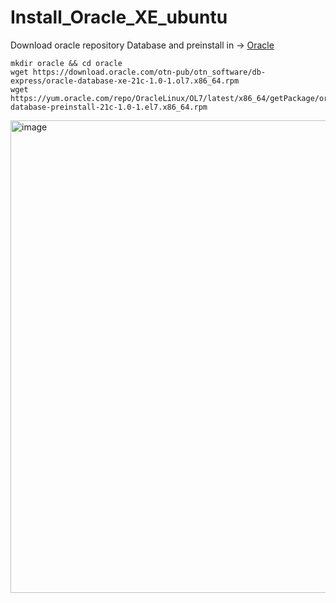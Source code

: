 # Install_Oracle_XE_ubuntu

Download oracle repository Database and preinstall in -> [Oracle ](https://www.oracle.com/in/database/technologies/xe-downloads.html)
```
mkdir oracle && cd oracle
wget https://download.oracle.com/otn-pub/otn_software/db-express/oracle-database-xe-21c-1.0-1.ol7.x86_64.rpm
wget https://yum.oracle.com/repo/OracleLinux/OL7/latest/x86_64/getPackage/oracle-database-preinstall-21c-1.0-1.el7.x86_64.rpm
```
<img width="756" alt="image" src="https://user-images.githubusercontent.com/77326619/188308764-2d040524-c39f-4b32-b872-859b97c8d07e.png">
